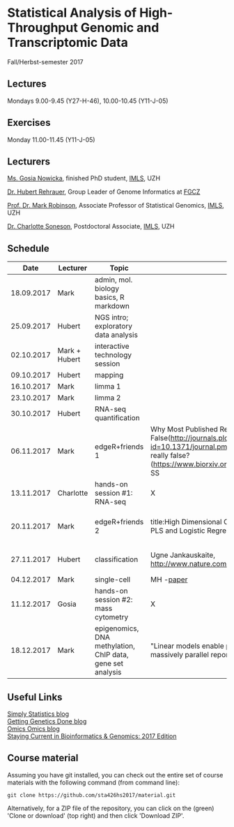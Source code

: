 # Statistical Analysis of High-Throughput Genomic and Transcriptomic Data 
Fall/Herbst-semester 2017

## Lectures
Mondays 9.00-9.45 (Y27-H-46), 10.00-10.45 (Y11-J-05)

## Exercises
Monday 11.00-11.45 (Y11-J-05)

## Lecturers

[Ms. Gosia Nowicka](https://www.researchgate.net/profile/Malgorzata_Nowicka), finished PhD student, [IMLS](http://www.imls.uzh.ch/index.html), UZH  

[Dr. Hubert Rehrauer](http://www.fgcz.ch/the-center/people/rehrauer.html), Group Leader of Genome Informatics at [FGCZ](http://www.fgcz.ch/)  

[Prof. Dr. Mark Robinson](http://www.imls.uzh.ch/research/robinson.html), Associate Professor of Statistical Genomics, [IMLS](http://www.imls.uzh.ch/index.html), UZH  

[Dr. Charlotte Soneson](http://csoneson.github.io/), Postdoctoral Associate, [IMLS](http://www.imls.uzh.ch/index.html), UZH  


## Schedule

| Date  | Lecturer | Topic | JC1 | JC2 
| --- | --- | --- | --- | --- | 
| 18.09.2017  | Mark  | admin, mol. biology basics, R markdown | | | 
| 25.09.2017  | Hubert  | NGS intro; exploratory data analysis | | | 
| 02.10.2017  | Mark + Hubert  | interactive technology session  | | | 
| 09.10.2017  | Hubert  | mapping  | | | 
| 16.10.2017  | Mark  | limma 1   | | | 
| 23.10.2017  | Mark  | limma 2  | | | 
| 30.10.2017  | Hubert  | RNA-seq quantification   |  | | 
| 06.11.2017  | Mark  | edgeR+friends 1 | Why Most Published Research Findings Are False(http://journals.plos.org/plosmedicine/article?id=10.1371/journal.pmed.0020124) Is most published research really false?(https://www.biorxiv.org/content/early/2016/04/27/050575) PM & SS  | | 
| 13.11.2017  | Charlotte  | hands-on session #1: RNA-seq  | X | X | 
| 20.11.2017  | Mark  | edgeR+friends 2  | title:High Dimensional Classification with combined Adaptive Sparse PLS and Logistic Regression-[link](https://www.ncbi.nlm.nih.gov/pubmed/28968879)-by TF and YY | BSmooth: from whole genome bisulfite sequencing reads to differentially methylated regions  https://genomebiology.biomedcentral.com/articles/10.1186/gb-2012-13-10-r83 - SO | 
| 27.11.2017  | Hubert  | classification  | Ugne Jankauskaite, http://www.nature.com/nmeth/journal/v11/n7/abs/nmeth.2967.html | CS, Guidance for RNA-seq co-expression network construction and analysis: safety in numbers, https://www.ncbi.nlm.nih.gov/pubmed/25717192 | 
| 04.12.2017  | Mark  | single-cell  | MH -[paper](https://academic.oup.com/bioinformatics/article/33/16/2539/3611270/Removal-of-batch-effects-using-distribution#94806017)  |  | 
| 11.12.2017  | Gosia  | hands-on session #2: mass cytometry  | X | X | 
| 18.12.2017  | Mark  | epigenomics, DNA methylation, ChIP data, gene set analysis  | "Linear models enable powerful differential activity analysis in massively parallel reporter assays" dandanpeng & LeaveLeaves  |  | 


## Useful Links
[Simply Statistics blog](http://simplystatistics.org/archive/)  
[Getting Genetics Done blog](http://www.gettinggeneticsdone.com/)  
[Omics Omics blog](http://omicsomics.blogspot.ch/)  
[Staying Current in Bioinformatics & Genomics: 2017 Edition](http://www.gettinggeneticsdone.com/2017/02/staying-current-in-bioinformatics-genomics-2017.html)

## Course material

Assuming you have git installed, you can check out the entire set of course materials with the following command (from command line):
```
git clone https://github.com/sta426hs2017/material.git
```  
Alternatively, for a ZIP file of the repository, you can click on the (green) 'Clone or download' (top right) and then click 'Download ZIP'.
